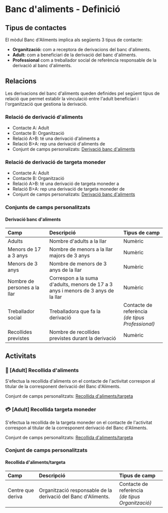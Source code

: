 # Banc d'aliments - Definició

## Tipus de contactes

El mòdul Banc d'Aliments implica als següents 3 tipus de contacte:

- **Organització:** com a receptora de derivacions del banc d'aliments.
- **Adult:** com a beneficiari de la derivació del banc d'aliments.
- **Professional** com a treballador social de referència responsable de la derivació al banc d'aliments.

## Relacions

Les derivacions del banc d'aliments queden definides pel següent tipus de relació que permet establir la vinculació entre l'adult beneficiari i l'organització que gestiona la derivació.

### Relació de derivació d'aliments
- Contacte A: Adult
- Contacte B: Organització
- Relació A>B: té una derivació d'aliments a
- Relació B>A: rep una derivació d'aliments de
- Conjunt de camps personalizats: [Derivació banc d'aliments](#derivacio-banc-daliments)

### Relació de derivació de targeta moneder
- Contacte A: Adult
- Contacte B: Organització
- Relació A>B: té una derivació de targeta moneder a
- Relació B>A: rep una derivació de targeta moneder de
- Conjunt de camps personalizats: [Derivació banc d'aliments](#derivacio-banc-daliments)

### Conjunts de camps personalitzats

#### Derivació banc d'aliments

| Camp                         | Descripció                                   | Tipus de camp  |
|:-----------------------------|:---------------------------------------------|:---------------|
| Adults                       | Nombre d'adults a la llar                    | Numèric         |
| Menors de 17 a 3 anys        | Nombre de menors a la llar majors de 3 anys  | Numèric         |
| Menors de 3 anys             | Nombre de menors de 3 anys de la llar        | Numèric         |
| Nombre de persones a la llar | Correspon a la suma d'adults, menors de 17 a 3 anys i menors de 3 anys de la llar  | Numèric         |
| Treballador social           | Treballadora que fa la derivació             | Contacte de referència<br>*(de tipus Professional)*         |
| Recollides previstes         | Nombre de recollides previstes durant la derivació  | Numèric         |

## Activitats

### :shopping_cart: [Adult] Recollida d'aliments

S'efectua la recollida d'aliments on el contacte de l'activitat correspon al titular de la corresponent derivació del Banc d'Aliments.

Conjunt de camps personalitzats: [Recollida d'aliments/targeta](#recollida-dalimentstargeta)

### :credit_card: [Adult] Recollida targeta moneder

S'efectua la recollida de la targeta moneder on el contacte de l'activitat correspon al titular de la corresponent derivació del Banc d'Aliments.

Conjunt de camps personalitzats: [Recollida d'aliments/targeta](#recollida-dalimentstargeta)

### Conjunt de camps personalitzats

#### Recollida d'aliments/targeta

| Camp              | Descripció                | Tipus de camp          |
|:------------------|:--------------------------|:-----------------------|
| Centre que deriva | Organització responsable de la derivació del Banc d'Aliments.  | Contacte de referència<br>*(de tipus Organització)* |
